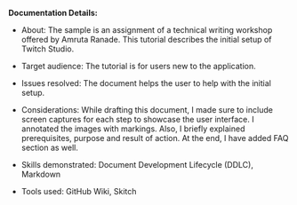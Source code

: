 **Documentation Details:**

* About: The sample is an assignment of a technical writing workshop offered by Amruta Ranade. This tutorial describes the initial setup of Twitch Studio.

* Target audience: The tutorial is for users new to the application.

* Issues resolved: The document helps the user to help with the initial setup.

* Considerations: While drafting this document, I made sure to include screen captures for each step to showcase the user interface. I annotated the images with    markings. Also, I briefly explained prerequisites, purpose and result of action. At the end, I have added FAQ section as well.

* Skills demonstrated: Document Development Lifecycle (DDLC), Markdown

* Tools used: GitHub Wiki, Skitch

